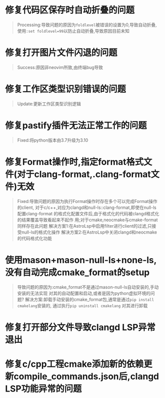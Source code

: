 #  修复代码区保存时自动折叠的问题
> Processing:导致问题的原因为`foldlevel`被错误的设置为0,导致自动折叠,使用`:set
 foldlevel=99`以防止自动折叠,导致原因目前未知

# 修复打开图片文件闪退的问题
> Success:原因非neovim所致,由终端bug导致

# 修复工作区类型识别错误的问题
> Update:更新工作区类型识别逻辑

# 修复pastify插件无法正常工作的问题
> Fixed:将python版本由3.7升级为3.10

# 修复Format操作时,指定format格式文件(对于clang-format,.clang-format文件)无效
> Fixed:导致问题的原因为执行Format操作时存在多个可以完成Format操作的client,
 对于c/c++,对应为clangd和null-ls::clang-format,即使在null-ls配置clang-format
 的格式化配置文件后,由于格式化的代码被clangd格式化的结果覆盖导致看起来不起作
 用;对于cmake,neocmake与cmake-format同样存在此问题
 解决方案1:在AstroLsp中启用filter进行client的过滤,只接受null-ls的格式化操作
 解决方案2:在AstroLsp中关闭clangd和neocmake的代码格式化功能

# 使用mason+mason-null-ls+none-ls,没有自动完成cmake_format的setup
> 导致问题的原因为:cmake_format不是通过mason-null-ls自动安装的,手动安装的无法实现
 对其的自动配置和启动,或者是因为python虚拟环境的问题?
 解决方案:卸载手动安装的cmake_format包,通常是通过`pip install cmakelang`安装的,
 通过执行`pip uninstall cmakelang` 对其进行卸载

# 修复打开部分文件导致clangd LSP异常退出

# 修复c/cpp工程cmake添加新的依赖更新compile_commands.json后,clangd LSP功能异常的问题
